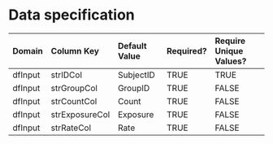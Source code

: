 # Data specification

|**Domain** |**Column Key** |**Default Value** |**Required?** |**Require Unique Values?** |
|:----------|:--------------|:-----------------|:-------------|:--------------------------|
|dfInput    |strIDCol       |SubjectID         |TRUE          |TRUE                       |
|dfInput    |strGroupCol    |GroupID           |TRUE          |FALSE                      |
|dfInput    |strCountCol    |Count             |TRUE          |FALSE                      |
|dfInput    |strExposureCol |Exposure          |TRUE          |FALSE                      |
|dfInput    |strRateCol     |Rate              |TRUE          |FALSE                      |
